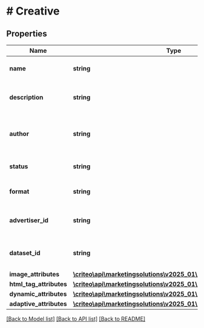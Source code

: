 # # Creative

## Properties

Name | Type | Description | Notes
------------ | ------------- | ------------- | -------------
**name** | **string** | The name of the creative |
**description** | **string** | The description of the creative | [optional]
**author** | **string** | The login of the person who created this creative ( |
**status** | **string** | The status of the creative |
**format** | **string** | The format of the creative | [optional]
**advertiser_id** | **string** | Advertiser linked to the Creative |
**dataset_id** | **string** | Data set id linked to the Creative | [optional]
**image_attributes** | [**\criteo\api\marketingsolutions\v2025_01\Model\ImageAttributes**](ImageAttributes.md) |  | [optional]
**html_tag_attributes** | [**\criteo\api\marketingsolutions\v2025_01\Model\HtmlTagAttributes**](HtmlTagAttributes.md) |  | [optional]
**dynamic_attributes** | [**\criteo\api\marketingsolutions\v2025_01\Model\DynamicAttributes**](DynamicAttributes.md) |  | [optional]
**adaptive_attributes** | [**\criteo\api\marketingsolutions\v2025_01\Model\AdaptiveAttributes**](AdaptiveAttributes.md) |  | [optional]

[[Back to Model list]](../../README.md#models) [[Back to API list]](../../README.md#endpoints) [[Back to README]](../../README.md)
